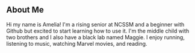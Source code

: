 ## About Me
Hi my name is Amelia!
I'm a rising senior at NCSSM and a beginner with Github but excited to start learning how to use it.
I'm the middle child with two brothers and I also have a black lab named Maggie.
I enjoy running, listening to music, watching Marvel movies, and reading. 
